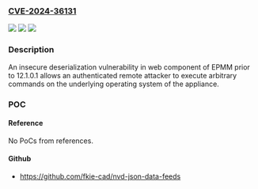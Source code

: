 ### [CVE-2024-36131](https://cve.mitre.org/cgi-bin/cvename.cgi?name=CVE-2024-36131)
![](https://img.shields.io/static/v1?label=Product&message=EPMM&color=blue)
![](https://img.shields.io/static/v1?label=Version&message=12.1.0.1%3C%2012.1.0.1%20&color=brighgreen)
![](https://img.shields.io/static/v1?label=Vulnerability&message=n%2Fa&color=brighgreen)

### Description

An insecure deserialization vulnerability in web component of EPMM prior to 12.1.0.1 allows an authenticated remote attacker to execute arbitrary commands on the underlying operating system of the appliance.

### POC

#### Reference
No PoCs from references.

#### Github
- https://github.com/fkie-cad/nvd-json-data-feeds

